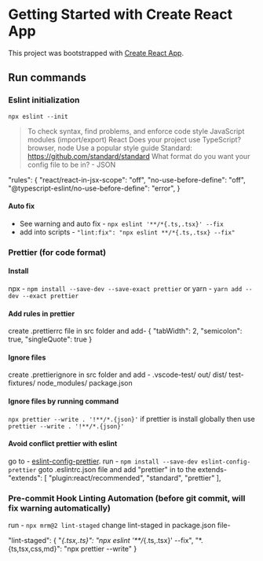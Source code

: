 # Getting Started with Create React App

This project was bootstrapped with [Create React App](https://github.com/facebook/create-react-app).

## Run commands

### Eslint initialization

`npx eslint --init`

> To check syntax, find problems, and enforce code style
> JavaScript modules (import/export)
> React
> Does your project use TypeScript?
> browser, node
> Use a popular style guide
> Standard: https://github.com/standard/standard
> What format do you want your config file to be in? - JSON

"rules": {
"react/react-in-jsx-scope": "off",
"no-use-before-define": "off",
"@typescript-eslint/no-use-before-define": "error",
}

#### Auto fix

- See warning and auto fix - `npx eslint '**/*{.ts,.tsx}' --fix`
- add into scripts -
  `"lint:fix": "npx eslint **/*{.ts,.tsx} --fix"`

### Prettier (for code format)

#### Install

npx - `npm install --save-dev --save-exact prettier` or yarn - `yarn add --dev --exact prettier`

#### Add rules in prettier

create .prettierrc file in src folder and add-
{
"tabWidth": 2,
"semicolon": true,
"singleQuote": true
}

#### Ignore files

create .prettierignore in src folder and add -
.vscode-test/
out/
dist/
test-fixtures/
node_modules/
package.json

#### Ignore files by running command

`npx prettier --write . '!**/*.{json}'`
if prettier is install globally then use `prettier --write . '!**/*.{json}'`

#### Avoid conflict prettier with eslint

go to - [eslint-config-prettier](https://github.com/prettier/eslint-config-prettier).
run - `npm install --save-dev eslint-config-prettier`
goto .eslintrc.json file and add "prettier" in to the extends-
"extends": [
"plugin:react/recommended",
"standard",
"prettier"
],

### Pre-commit Hook Linting Automation (before git commit, will fix warning automatically)

run - `npx mrm@2 lint-staged`
change lint-staged in package.json file-

"lint-staged": {
"_{.tsx,.ts}": "npx eslint '\*\*/_{.ts,.tsx}' --fix",
"\*.{ts,tsx,css,md}": "npx prettier --write"
}
